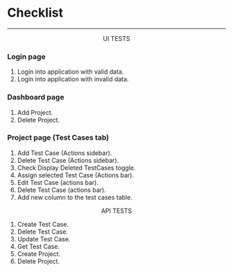 # Checklist

---

<p style="text-align:center;">UI TESTS</p>

### Login page

1. Login into application with valid data.
2. Login into application with invalid data.

### Dashboard page

1. Add Project. 
2. Delete Project. 

### Project page (Test Cases tab)
1. Add Test Case (Actions sidebar). 
2. Delete Test Case (Actions sidebar).
3. Check Display Deleted TestCases toggle.
4. Assign selected Test Case (Actions bar). 
5. Edit Test Case (actions bar). 
6. Delete Test Case (actions bar).
7. Add new column to the test cases table.

<p style="text-align:center;">API TESTS</p>

1. Create Test Case.
2. Delete Test Case.
3. Update Test Case.
4. Get Test Case.
5. Create Project.
6. Delete Project.





